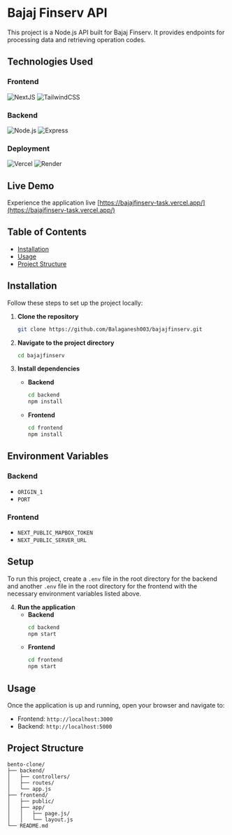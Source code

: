 # Bajaj Finserv API

This project is a Node.js API built for Bajaj Finserv. It provides endpoints for processing data and retrieving operation codes.


## Technologies Used

### Frontend

![NextJS](https://img.shields.io/badge/NextJS-000000?style=for-the-badge&logo=next.js&logoColor=white) ![TailwindCSS](https://img.shields.io/badge/TailwindCSS-38B2AC?style=for-the-badge&logo=tailwind-css&logoColor=white)

### Backend

![Node.js](https://img.shields.io/badge/Node.js-339933?style=for-the-badge&logo=node.js&logoColor=white) ![Express](https://img.shields.io/badge/Express-000000?style=for-the-badge&logo=express&logoColor=white) 

### Deployment

![Vercel](https://img.shields.io/badge/Vercel-000000?style=for-the-badge&logo=vercel&logoColor=white) ![Render](https://img.shields.io/badge/Render-46E3B7?style=for-the-badge&logo=render&logoColor=white)

## Live Demo

Experience the application live [https://bajajfinserv-task.vercel.app/](https://bajajfinserv-task.vercel.app/)

## Table of Contents

- [Installation](#installation)
- [Usage](#usage)
- [Project Structure](#project-structure)

## Installation

Follow these steps to set up the project locally:

1. **Clone the repository**

   ```sh
   git clone https://github.com/Balaganesh003/bajajfinserv.git
   ```

2. **Navigate to the project directory**

   ```sh
   cd bajajfinserv
   ```

3. **Install dependencies**
   - **Backend**
     ```sh
     cd backend
     npm install
     ```
   - **Frontend**
     ```sh
     cd frontend
     npm install
     ```

## Environment Variables

### Backend

- `ORIGIN_1`
- `PORT`



### Frontend

- `NEXT_PUBLIC_MAPBOX_TOKEN`
- `NEXT_PUBLIC_SERVER_URL`

## Setup

To run this project, create a `.env` file in the root directory for the backend and another `.env` file in the root directory for the frontend with the necessary environment variables listed above.

4. **Run the application**
   - **Backend**
     ```sh
     cd backend
     npm start
     ```
   - **Frontend**
     ```sh
     cd frontend
     npm start
     ```

## Usage

Once the application is up and running, open your browser and navigate to:

- Frontend: `http://localhost:3000`
- Backend: `http://localhost:5000`

## Project Structure

```plaintext
bento-clone/
├── backend/
│   ├── controllers/
│   ├── routes/
│   └── app.js
├── frontend/
│   ├── public/
│   ├── app/
│   │   ├── page.js/
│   │   └── layout.js
└── README.md
```
